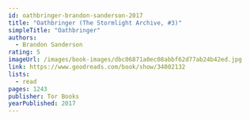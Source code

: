```yaml
---
id: oathbringer-brandon-sanderson-2017
title: "Oathbringer (The Stormlight Archive, #3)"
simpleTitle: "Oathbringer"
authors:
  - Brandon Sanderson
rating: 5
imageUrl: /images/book-images/dbc06871a0ec08abbf62d77ab24b42ed.jpg
link: https://www.goodreads.com/book/show/34002132
lists:
  - read
pages: 1243
publisher: Tor Books
yearPublished: 2017
---
```

